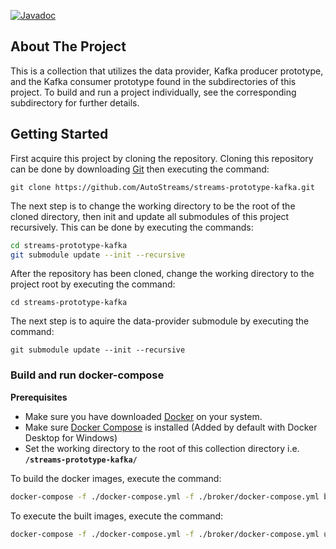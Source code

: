 [![Javadoc](https://img.shields.io/badge/JavaDoc-Online-green)](https://autostreams.github.io/prototype-kafka/javadoc)
## About The Project
This is a collection that utilizes the data provider, Kafka producer prototype, and the Kafka consumer prototype found in the subdirectories of this project. To build and run a project individually, see the corresponding subdirectory for further details.
## Getting Started
First acquire this project by cloning the repository. Cloning this repository can be done by downloading [Git](https://git-scm.com/) then executing the command:
```
git clone https://github.com/AutoStreams/streams-prototype-kafka.git
```
The next step is to change the working directory to be the root of the cloned directory, then init and update all submodules of this project recursively. This can be done by executing the commands:

```bash
cd streams-prototype-kafka
git submodule update --init --recursive
```
After the repository has been cloned, change the working directory to the project root by executing the command: 
```
cd streams-prototype-kafka
```
The next step is to aquire the data-provider submodule by executing the command:
```
git submodule update --init --recursive
```

### Build and run docker-compose 
**Prerequisites**
* Make sure you have downloaded [Docker](https://www.docker.com/) on your system.
* Make sure [Docker Compose](https://docs.docker.com/compose/install/) is installed (Added by default with Docker Desktop for Windows)
* Set the working directory to the root of this collection directory i.e. **`/streams-prototype-kafka/`**

To build the docker images, execute the command:
```bash
docker-compose -f ./docker-compose.yml -f ./broker/docker-compose.yml build
```

To execute the built images, execute the command:
```bash
docker-compose -f ./docker-compose.yml -f ./broker/docker-compose.yml up
```
